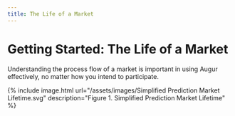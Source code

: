 ```yaml
---
title: The Life of a Market
---
```


# Getting Started: The Life of a Market

Understanding the process flow of a market is important in using Augur effectively, no matter how you intend to participate.

<div class="center">
{% include image.html url="/assets/images/Simplified Prediction Market Lifetime.svg" description="Figure 1. Simplified  Prediction Market Lifetime" %}
</div>
